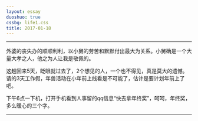 ```yaml
---
layout: essay
duoshuo: true
cssbg: life1.css
title: 2017-01-18
---
```


----------

外婆的丧失办的顺顺利利，以小舅的劳苦和默默付出最大为关系。小舅确是一个大量大孝之人，他之为人让我是敬佩的。

这趟回来5天，眨眼就过去了，2个想见的人，一个也不得见，真是莫大的遗憾。请的3天工作假，年兽活动在小年前上线看是不可能了，估计是要计划年前上了吧。

下午6点一下机，打开手机看到人事留的qq信息“快去拿年终奖”，呵呵，年终奖，多么暖心的三个字。

---------

